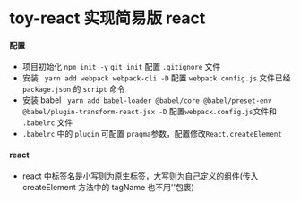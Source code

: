 # toy-react 实现简易版 react

#### 配置
- 项目初始化 `npm init -y` `git init` 配置 `.gitignore` 文件
- 安装 ` yarn add webpack webpack-cli -D` 配置 `webpack.config.js` 文件已经 `package.json` 的 `script` 命令
- 安装 babel ` yarn add babel-loader @babel/core @babel/preset-env @babel/plugin-transform-react-jsx -D` 配置`webpack.config.js`文件和 `.babelrc` 文件
- `.babelrc` 中的 `plugin` 可配置 `pragma`参数，配置修改`React.createElement`

#### react
- react 中标签名是小写则为原生标签，大写则为自己定义的组件(传入 createElement 方法中的 tagName 也不用''包裹)
